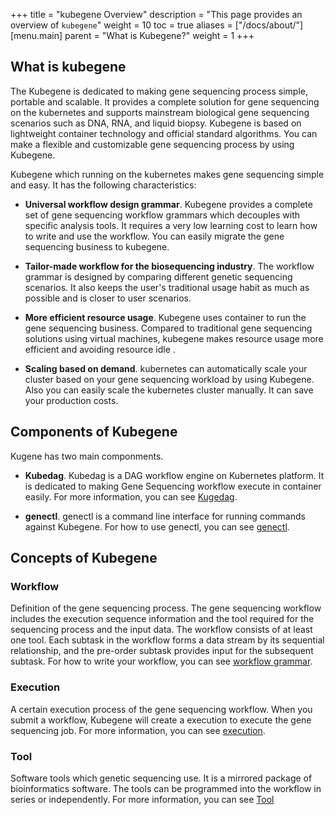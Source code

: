 +++
title = "kubegene Overview"
description = "This page provides an overview of `kubegene`"
weight = 10
toc = true
aliases = ["/docs/about/"]
[menu.main]
  parent = "What is Kubegene?"
  weight = 1
+++

## What is kubegene

The Kubegene is dedicated to making gene sequencing process simple, portable and scalable. It provides a complete solution for gene sequencing on the kubernetes and supports mainstream biological gene sequencing scenarios such as DNA, RNA, and liquid biopsy. Kubegene is based on lightweight container technology and official standard algorithms. You can make a flexible and customizable gene sequencing process by using Kubegene.

Kubegene which running on the kubernetes makes gene sequencing simple and easy. It has the following characteristics:

* **Universal workflow design grammar**. Kubegene provides a complete set of gene sequencing workflow grammars which decouples with specific analysis tools. It requires a very low learning cost to learn how to write and use the workflow. You can easily migrate the gene sequencing business to kubegene.

* **Tailor-made workflow for the biosequencing industry**. The workflow grammar is designed by comparing different genetic sequencing scenarios. It also keeps the user's traditional usage habit as much as possible and is closer to user scenarios.

* **More efficient resource usage**. Kubegene uses container to run the gene sequencing business. Compared to traditional gene sequencing solutions using virtual machines, kubegene makes resource usage more efficient and avoiding resource idle . 

* **Scaling based on demand**. kubernetes can automatically scale your cluster based on your gene sequencing workload by using Kubegene. Also you can easily scale the kubernetes cluster manually. It can save your production costs.

## Components of Kubegene

Kugene has two main componments. 

* **Kubedag**. Kubedag is a DAG workflow engine on Kubernetes platform. It is dedicated to making Gene Sequencing workflow execute in container easily. For more information, you can see [Kugedag](https://kubegene.netlify.com/docs/about/kubedag/).

* **genectl**. genectl is a command line interface for running commands against Kubegene. For how to use genectl, you can see [genectl](https://kubegene.netlify.com/docs/guides/genectl-command/).

## Concepts of Kubegene

### Workflow
Definition of the gene sequencing process. The gene sequencing workflow includes the execution sequence information and the tool required for the sequencing process and the input data. The workflow consists of at least one tool. Each subtask in the workflow forms a data stream by its sequential relationship, and the pre-order subtask provides input for the subsequent subtask. For how to write your workflow, you can see [workflow grammar](https://kubegene.netlify.com/docs/guides/workflow-grammar/).

### Execution
A certain execution process of the gene sequencing workflow. When you submit a workflow, Kubegene will create a execution to execute the gene sequencing job. For more information, you can see [execution](https://kubegene.netlify.com/docs/about/execution/).

### Tool
Software tools which genetic sequencing use. It is a mirrored package of bioinformatics software. The tools can be programmed into the workflow in series or independently. For more information, you can see [Tool](https://kubegene.netlify.com/docs/guides/tool/)
